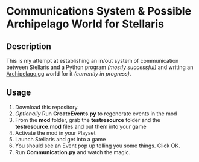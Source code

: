 # Communications System & Possible Archipelago World for Stellaris

## Description
This is my attempt at establishing an in/out system of communication between Stellaris and a Python program *(mostly successful)* and writing an [Archipelago.gg](https://archipelago.gg/) world for it *(currently in progress)*.

## Usage
1. Download this repository. 
2. *Optionally* Run **CreateEvents.py** to regenerate events in the mod
3. From the **mod** folder, grab the **testresource** folder and the **testresource.mod** files and put them into your game
4. Activate the mod in your Playset
5. Launch Stellaris and get into a game
6. You should see an Event pop up telling you some things. Click OK.
7. Run **Communication.py** and watch the magic.